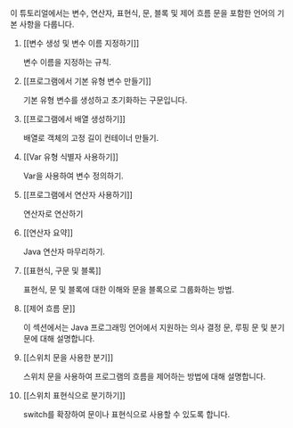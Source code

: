이 튜토리얼에서는 변수, 연산자, 표현식, 문, 블록 및 제어 흐름 문을 포함한 언어의 기본 사항을 다룹니다.

1. [[변수 생성 및 변수 이름 지정하기]]
	
	변수 이름을 지정하는 규칙.
	
2. [[프로그램에서 기본 유형 변수 만들기]]
	
	기본 유형 변수를 생성하고 초기화하는 구문입니다.
	
3. [[프로그램에서 배열 생성하기]]
	
	배열로 객체의 고정 길이 컨테이너 만들기.
	
4. [[Var 유형 식별자 사용하기]]
	
	Var을 사용하여 변수 정의하기.
	
5. [[프로그램에서 연산자 사용하기]]
	
	연산자로 연산하기
	
6. [[연산자 요약]]
	
	Java 연산자 마무리하기.
	
7. [[표현식, 구문 및 블록]]
	
	표현식, 문 및 블록에 대한 이해와 문을 블록으로 그룹화하는 방법.
	
8. [[제어 흐름 문]]
	
	이 섹션에서는 Java 프로그래밍 언어에서 지원하는 의사 결정 문, 루핑 문 및 분기 문에 대해 설명합니다.
	
9. [[스위치 문을 사용한 분기]]
	
	스위치 문을 사용하여 프로그램의 흐름을 제어하는 방법에 대해 설명합니다.
	
10. [[스위치 표현식으로 분기하기]]
	
	switch를 확장하여 문이나 표현식으로 사용할 수 있도록 합니다.
	